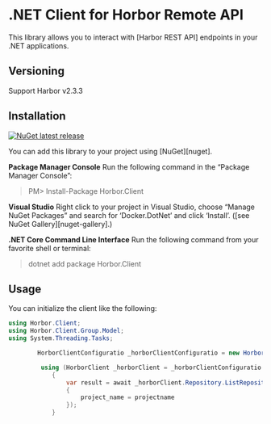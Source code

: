 # .NET Client for Horbor Remote API

This library allows you to interact with [Harbor REST API]  endpoints in your .NET applications.

## Versioning

Support Harbor v2.3.3
## Installation

[![NuGet latest release](https://img.shields.io/nuget/v/Horbor.Client.svg)](https://www.nuget.org/packages/Horbor.Client)

You can add this library to your project using [NuGet][nuget].

**Package Manager Console**
Run the following command in the “Package Manager Console”:

> PM> Install-Package Horbor.Client

**Visual Studio**
Right click to your project in Visual Studio, choose “Manage NuGet Packages” and search for ‘Docker.DotNet’ and click ‘Install’.
([see NuGet Gallery][nuget-gallery].)

**.NET Core Command Line Interface**
Run the following command from your favorite shell or terminal:

> dotnet add package Horbor.Client


## Usage

You can initialize the client like the following:

```csharp
using Horbor.Client;
using Horbor.Client.Group.Model;
using System.Threading.Tasks;

        HorborClientConfiguratio _horborClientConfiguratio = new HorborClientConfiguratio(new HarborConfig("admin", "Harbor12345", "192.168.189.99:8088"));

         using (HorborClient _horborClient = _horborClientConfiguratio.CreatHorborClient())
            {
                var result = await _horborClient.Repository.ListRepositoriesByProject(new Horbor.Client.Group.Model.ListRepositoriesByProjectParam()
                {
                    project_name = projectname
                });
            }
```